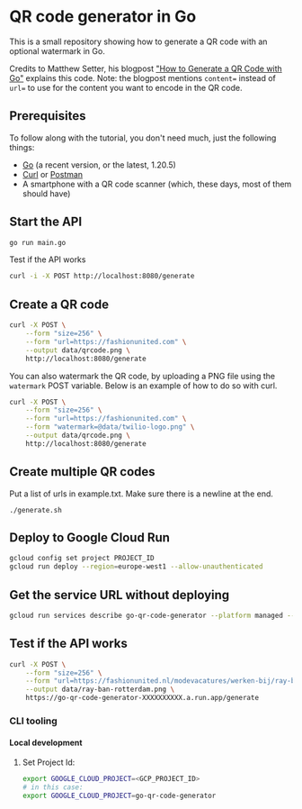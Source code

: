 # QR code generator in Go

This is a small repository showing how to generate a QR code with an optional watermark in Go.

Credits to Matthew Setter, his blogpost ["How to Generate a QR Code with Go"][tutorial-url] explains this code. Note: the blogpost mentions `content=` instead of `url=` to use for the content you want to encode in the QR code.

## Prerequisites

To follow along with the tutorial, you don't need much, just the following things:

- [Go][go-url] (a recent version, or the latest, 1.20.5)
- [Curl][curl-url] or [Postman][postman-url]
- A smartphone with a QR code scanner (which, these days, most of them should have)

## Start the API

```sh
go run main.go
```

Test if the API works

```sh
curl -i -X POST http://localhost:8080/generate
```

## Create a QR code

```sh
curl -X POST \
    --form "size=256" \
    --form "url=https://fashionunited.com" \
    --output data/qrcode.png \
    http://localhost:8080/generate
```

You can also watermark the QR code, by uploading a PNG file using the `watermark` POST variable.
Below is an example of how to do so with curl.

```bash
curl -X POST \
    --form "size=256" \
    --form "url=https://fashionunited.com" \
    --form "watermark=@data/twilio-logo.png" \
    --output data/qrcode.png \
    http://localhost:8080/generate
```

## Create multiple QR codes 

Put a list of urls in example.txt. Make sure there is a newline at the end.

```
./generate.sh
```

## Deploy to Google Cloud Run

```sh
gcloud config set project PROJECT_ID
gcloud run deploy --region=europe-west1 --allow-unauthenticated
```

## Get the service URL without deploying

```sh
gcloud run services describe go-qr-code-generator --platform managed --region europe-west1 --format 'value(status.url)'
```

## Test if the API works

```sh
curl -X POST \
    --form "size=256" \
    --form "url=https://fashionunited.nl/modevacatures/werken-bij/ray-ban-vacatures/search/in/rotterdam" \
    --output data/ray-ban-rotterdam.png \
    https://go-qr-code-generator-XXXXXXXXXX.a.run.app/generate
```


### CLI tooling

#### Local development

1. Set Project Id:

    ```bash
    export GOOGLE_CLOUD_PROJECT=<GCP_PROJECT_ID>
    # in this case:
    export GOOGLE_CLOUD_PROJECT=go-qr-code-generator
    ```

<!-- 2. Build and Start the server:

    ```bash
    go build -o server && ./server
    ``` -->
    
[tutorial-url]: https://www.twilio.com/blog/generate-qr-code-with-go
[go-url]: https://go.dev/
[curl-url]: https://curl.se/
[postman-url]: https://www.postman.com/downloads/